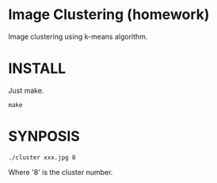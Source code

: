 
# Image Clustering (homework)

Image clustering using k-means algorithm.

# INSTALL

Just make.

    make

# SYNPOSIS

    ./cluster xxx.jpg 8

Where '8' is the cluster number. 
